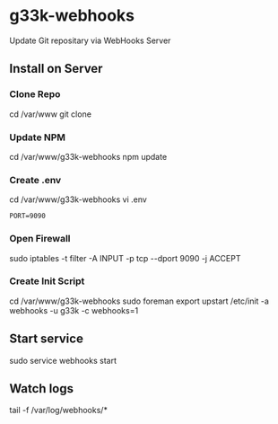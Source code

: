 g33k-webhooks
=============

Update Git repositary via WebHooks Server

## Install on Server

### Clone Repo
cd /var/www
git clone 

### Update NPM
cd /var/www/g33k-webhooks
npm update

### Create .env
cd /var/www/g33k-webhooks
vi .env

	PORT=9090

### Open Firewall
sudo iptables -t filter -A INPUT -p tcp --dport 9090 -j ACCEPT

### Create Init Script
cd /var/www/g33k-webhooks
sudo foreman export upstart /etc/init -a webhooks -u g33k -c webhooks=1

## Start service 
sudo service webhooks start

## Watch logs
tail -f /var/log/webhooks/*